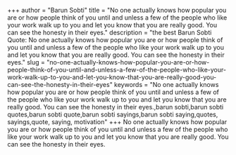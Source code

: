 +++
author = "Barun Sobti"
title = "No one actually knows how popular you are or how people think of you until and unless a few of the people who like your work walk up to you and let you know that you are really good. You can see the honesty in their eyes."
description = "the best Barun Sobti Quote: No one actually knows how popular you are or how people think of you until and unless a few of the people who like your work walk up to you and let you know that you are really good. You can see the honesty in their eyes."
slug = "no-one-actually-knows-how-popular-you-are-or-how-people-think-of-you-until-and-unless-a-few-of-the-people-who-like-your-work-walk-up-to-you-and-let-you-know-that-you-are-really-good-you-can-see-the-honesty-in-their-eyes"
keywords = "No one actually knows how popular you are or how people think of you until and unless a few of the people who like your work walk up to you and let you know that you are really good. You can see the honesty in their eyes.,barun sobti,barun sobti quotes,barun sobti quote,barun sobti sayings,barun sobti saying,quotes, sayings,quote, saying, motivation"
+++
No one actually knows how popular you are or how people think of you until and unless a few of the people who like your work walk up to you and let you know that you are really good. You can see the honesty in their eyes.
